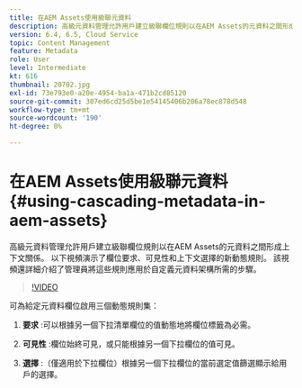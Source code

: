 ```yaml
---
title: 在AEM Assets使用級聯元資料
description: 高級元資料管理允許用戶建立級聯欄位規則以在AEM Assets的元資料之間形成上下文關係。 以下視頻演示了欄位要求、可見性和上下文選擇的新動態規則。 該視頻還詳細介紹了管理員將這些規則應用於自定義元資料架構所需的步驟。
version: 6.4, 6.5, Cloud Service
topic: Content Management
feature: Metadata
role: User
level: Intermediate
kt: 616
thumbnail: 20702.jpg
exl-id: 73e793e0-a20e-4954-ba1a-471b2cd85120
source-git-commit: 307ed6cd25d5be1e54145406b206a78ec878d548
workflow-type: tm+mt
source-wordcount: '190'
ht-degree: 0%

---
```


# 在AEM Assets使用級聯元資料{#using-cascading-metadata-in-aem-assets}

高級元資料管理允許用戶建立級聯欄位規則以在AEM Assets的元資料之間形成上下文關係。 以下視頻演示了欄位要求、可見性和上下文選擇的新動態規則。 該視頻還詳細介紹了管理員將這些規則應用於自定義元資料架構所需的步驟。

>[!VIDEO](https://video.tv.adobe.com/v/20702/?quality=12&learn=on)

可為給定元資料欄位啟用三個動態規則集：

1. **要求** :可以根據另一個下拉清單欄位的值動態地將欄位標籤為必需。

2. **可見性** :欄位始終可見，或只能根據另一個下拉欄位的值可見。

3. **選擇** :（僅適用於下拉欄位）根據另一個下拉欄位的當前選定值篩選顯示給用戶的選擇。
